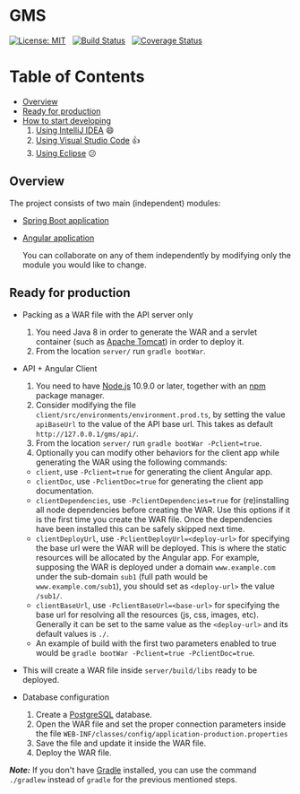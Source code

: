 
# GMS

[![License: MIT](https://img.shields.io/badge/License-MIT-yellow.svg)](https://opensource.org/licenses/MIT)&nbsp;&nbsp;
[![Build Status](https://travis-ci.org/lealceldeiro/gms.svg?branch=master)](https://travis-ci.org/lealceldeiro/gms)&nbsp;&nbsp;
[![Coverage Status](https://coveralls.io/repos/github/lealceldeiro/gms/badge.svg?branch=master)](https://coveralls.io/github/lealceldeiro/gms?branch=master)&nbsp;&nbsp;

# Table of Contents

* [Overview](#overview)
* [Ready for production](#ready-for-production)
* [How to start developing](#how-to-start-developing)
  1. [Using IntelliJ IDEA](./help/INTELLIJIDEA.md) :smile:
  2. [Using Visual Studio Code](./help/VSCode.md) :+1:
  3. [Using Eclipse](./help/Eclipse.md) :confused:

## Overview

The project consists of two main (independent) modules:

* [Spring Boot application](./server)

* [Angular application](./client)
  
  You can collaborate on any of them independently by modifying only the module you would like to change.

## Ready for production

* Packing as a WAR file with the API server only
  1. You need Java 8 in order to generate the WAR and a servlet container (such as [Apache Tomcat][8]) in order to deploy it.
  2. From the location `server/` run `gradle bootWar`.
* API + Angular Client
  1. You need to have [Node.js][4] 10.9.0 or later, together with an [npm][7] package manager.
  2. Consider modifying the file `client/src/environments/environment.prod.ts`, by setting the value `apiBaseUrl` to the value of the API base url. This takes as default `http://127.0.0.1/gms/api/`.
  3. From the location `server/` run `gradle bootWar -Pclient=true`.
  4. Optionally you can modify other behaviors for the client app while generating the WAR using the following commands:
  * `client`, use `-Pclient=true` for generating the client Angular app.
  * `clientDoc`, use `-PclientDoc=true` for generating the client app documentation.
  * `clientDependencies`, use `-PclientDependencies=true` for (re)installing all node dependencies before creating the WAR. Use this options if it is the first time you create the WAR file. Once the dependencies have been installed this can be safely skipped next time.
  * `clientDeployUrl`, use `-PclientDeployUrl=<deploy-url>` for specifying the base url were the WAR will be deployed. This is where the static resources will be allocated by the Angular app. For example, supposing the WAR is deployed under a domain `www.example.com` under the sub-domain `sub1` (full path would be `www.example.com/sub1`), you should set as `<deploy-url>` the value `/sub1/`.
  * `clientBaseUrl`, use `-PclientBaseUrl=<base-url>` for specifying the base url for resolving all the resources (js, css, images, etc). Generally it can be set to the same value as the `<deploy-url>` and its default values is `./`.
  * An example of build with the first two parameters enabled to true would be `gradle bootWar -Pclient=true -PclientDoc=true`.

* This will create a WAR file inside `server/build/libs` ready to be deployed.
* Database configuration
  1. Create a [PostgreSQL][5] database.
  2. Open the WAR file and set the proper connection parameters inside the file `WEB-INF/classes/config/application-production.properties`
  3. Save the file and update it inside the WAR file.
  4. Deploy the WAR file.

_**Note:**_ If you don't have [Gradle][6] installed, you can use the command `./gradlew` instead of `gradle` for the previous mentioned steps.

[4]: https://nodejs.org/en/
[5]: https://www.postgresql.org/
[6]: https://gradle.org/
[7]: https://www.npmjs.com/
[8]: http://tomcat.apache.org/
